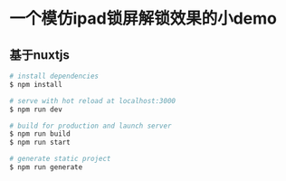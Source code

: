 # 一个模仿ipad锁屏解锁效果的小demo
## 基于nuxtjs

```bash
# install dependencies
$ npm install

# serve with hot reload at localhost:3000
$ npm run dev

# build for production and launch server
$ npm run build
$ npm run start

# generate static project
$ npm run generate
```
